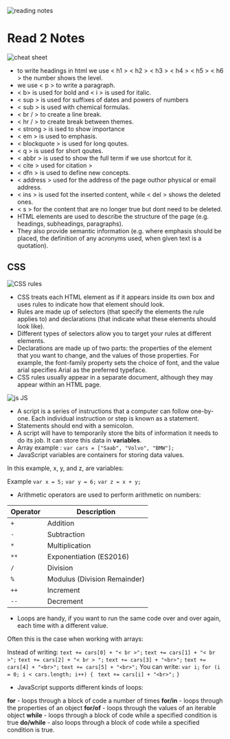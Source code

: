 ![reading notes](https://i.imgur.com/ySvG8Rd.jpg)
# Read 2 Notes

![cheat sheet](https://websitesetup.org/wp-content/uploads/2019/10/HTML-Cheat-Sheet-PDF-1024x555.jpg)
- to write headings in html we use < h1 > < h2 > < h3 > < h4 > < h5 > < h6 > the number shows the level.
- we use < p > to write a paragraph.
- < b> is used for bold and < i > is used for italic.
- < sup > is used for suffixes of dates and powers of numbers
- < sub > is used with chemical formulas.
- < br  / > to create a line break.
- < hr  / > to create break between themes.
- < strong > is ised to show importance
- < em > is used to emphasis.
- < blockquote > is used for long qoutes.
- < q > is used for short qoutes.
- < abbr > is used to show the full term if we use shortcut for it.
- < cite > used for citation >
- < dfn > is used to define new concepts.
- < address > used for the address of the page outhor physical or email address.
- < ins > is used fot the inserted content, while < del > shows the deleted ones.
- < s > for the content that are no longer true but dont need to be deleted.
- HTML elements are used to describe the structure of
the page (e.g. headings, subheadings, paragraphs).
- They also provide semantic information (e.g. where
emphasis should be placed, the definition of any
acronyms used, when given text is a quotation).

## CSS
![CSS rules](https://i.imgur.com/2CghTsm.jpg)
- CSS treats each HTML element as if it appears inside
its own box and uses rules to indicate how that
element should look.
- Rules are made up of selectors (that specify the
elements the rule applies to) and declarations (that
indicate what these elements should look like).
- Different types of selectors allow you to target your
rules at different elements.
- Declarations are made up of two parts: the properties
of the element that you want to change, and the values
of those properties. For example, the font-family
property sets the choice of font, and the value arial
specifies Arial as the preferred typeface.
- CSS rules usually appear in a separate document,
although they may appear within an HTML page.

![js](https://miro.medium.com/max/1200/1*QDmeWi-xnFxzfwbsTrxunQ.jpeg)
JS
- A script is a series of instructions that a computer can follow one-by-one.
Each individual instruction or step is known as a statement.
- Statements should end with a semicolon. 
- A script will have to temporarily
store the bits of information it
needs to do its job. It can store this
data in **variables**. 
- Array example : `var cars = ["Saab", "Volvo", "BMW"];`
- JavaScript variables are containers for storing data values.

In this example, x, y, and z, are variables:

Example
`var x = 5;`
`var y = 6;`
`var z = x + y;`
- Arithmetic operators are used to perform arithmetic on numbers:

| Operator	| Description |
| --------  | ----------  |
|`+`	| Addition | 
| `-`	| Subtraction | 
| `*`	| Multiplication| 
| `**`	| Exponentiation (ES2016) | 
| `/`	| Division | 
| `%`	|  Modulus (Division Remainder) | 
| `++`	| Increment | 
| `--` | 	Decrement | 

- Loops are handy, if you want to run the same code over and over again, each time with a different value.

Often this is the case when working with arrays:

Instead of writing:
`text += cars[0] + "< br >";`
`text += cars[1] + "< br >";`
`text += cars[2] + "< br > ";`
`text += cars[3] + "<br>";`
`text += cars[4] + "<br>";`
`text += cars[5] + "<br>";`
You can write:
`var i;`
`for (i = 0; i < cars.length; i++) {`
 ` text += cars[i] + "<br>";`
`}`

- JavaScript supports different kinds of loops:

**for** - loops through a block of code a number of times
**for/in** - loops through the properties of an object
**for/of** - loops through the values of an iterable object
**while** - loops through a block of code while a specified condition is true
**do/while** - also loops through a block of code while a specified condition is true.